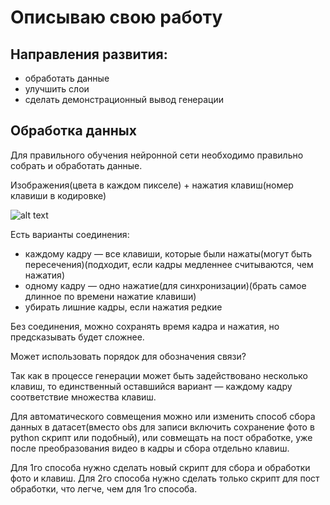 # Описываю свою работу

## Направления развития:
- обработать данные
- улучшить слои
- сделать демонстрационный вывод генерации

## Обработка данных

Для правильного обучения нейронной сети необходимо правильно собрать и обработать данные.

Изображения(цвета в каждом пикселе) + нажатия клавиш(номер клавиши в кодировке)

![alt text](image.png)

Есть варианты соединения:
- каждому кадру — все клавиши, которые были нажаты(могут быть пересечения)(подходит, если кадры медленнее считываются, чем нажатия)
- одному кадру — одно нажатие(для синхронизации)(брать самое длинное по времени нажатие клавиши)
- убирать лишние кадры, если нажатия редкие

Без соединения, можно сохранять время кадра и нажатия, но предсказывать будет сложнее.

Может использовать порядок для обозначения связи?

Так как в процессе генерации может быть задействовано несколько клавиш, то единственный оставшийся вариант — каждому кадру соответствие множества клавиш.

Для автоматического совмещения можно или изменить способ сбора данных в датасет(вместо obs для записи включить сохранение фото в python скрипт или подобный), или совмещать на пост обработке, уже после преобразования видео в кадры и сбора отдельно клавиш.

Для 1го способа нужно сделать новый скрипт для сбора и обработки фото и клавиш.
Для 2го способа нужно сделать только скрипт для пост обработки, что легче, чем для 1го способа.


